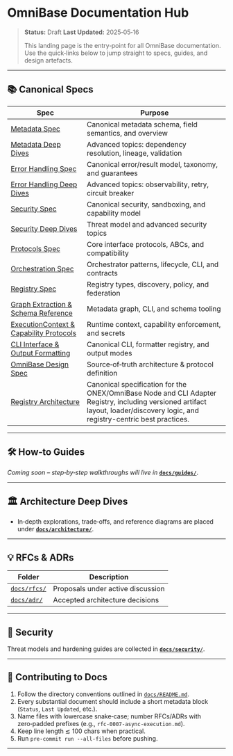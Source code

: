 <!-- === OmniNode:Metadata ===
metadata_version: 0.1.0
protocol_version: 1.1.0
owner: OmniNode Team
copyright: OmniNode Team
schema_version: 1.1.0
name: index.md
version: 1.0.0
uuid: 5789cdac-fbb2-44b4-acc2-49c92951d5f9
author: OmniNode Team
created_at: 2025-05-22T17:18:16.683810
last_modified_at: 2025-05-22T21:19:13.414923
description: Stamped by ONEX
state_contract: state_contract://default
lifecycle: active
hash: a7920e57f6a79028586b805b75400ee70c2b94ceadb70a1117ba17c8e243674b
entrypoint: python@index.md
runtime_language_hint: python>=3.11
namespace: onex.stamped.index
meta_type: tool
<!-- === /OmniNode:Metadata === -->


# OmniBase Documentation Hub

> **Status:** Draft
> **Last Updated:** 2025‑05‑16
>
> This landing page is the entry‑point for all OmniBase documentation. Use the quick‑links below to jump straight to specs, guides, and design artefacts.

---

## 📚 Canonical Specs

| Spec                                                    | Purpose                                            |
| ------------------------------------------------------- | -------------------------------------------------- |
| [Metadata Spec](./metadata.md)                          | Canonical metadata schema, field semantics, and overview |
| [Metadata Deep Dives](./metadata/)                      | Advanced topics: dependency resolution, lineage, validation |
| [Error Handling Spec](./error_handling.md)              | Canonical error/result model, taxonomy, and guarantees |
| [Error Handling Deep Dives](./error_handling/)          | Advanced topics: observability, retry, circuit breaker |
| [Security Spec](./security.md)                          | Canonical security, sandboxing, and capability model |
| [Security Deep Dives](./security/)                      | Threat model and advanced security topics |
| [Protocols Spec](./protocols.md)                        | Core interface protocols, ABCs, and compatibility |
| [Orchestration Spec](./orchestration.md)                | Orchestrator patterns, lifecycle, CLI, and contracts |
| [Registry Spec](./registry.md)                          | Registry types, discovery, policy, and federation |
| [Graph Extraction & Schema Reference](./graph_extraction.md) | Metadata graph, CLI, and schema tooling |
| [ExecutionContext & Capability Protocols](./execution_context.md) | Runtime context, capability enforcement, and secrets |
| [CLI Interface & Output Formatting](./cli_interface.md) | Canonical CLI, formatter registry, and output modes |
| [OmniBase Design Spec](./specs/omnibase_design_spec.md) | Source‑of‑truth architecture & protocol definition |
| [Registry Architecture](./registry_architecture.md)        | Canonical specification for the ONEX/OmniBase Node and CLI Adapter Registry, including versioned artifact layout, loader/discovery logic, and registry-centric best practices. |

---

## 🛠️ How‑to Guides

*Coming soon – step‑by‑step walkthroughs will live in* **[`docs/guides/`](./guides/)**.

---

## 🏛️ Architecture Deep Dives

* In‑depth explorations, trade‑offs, and reference diagrams are placed under **[`docs/architecture/`](./architecture/)**.

---

## 💡 RFCs & ADRs

| Folder                  | Description                       |
| ----------------------- | --------------------------------- |
| [`docs/rfcs/`](./rfcs/) | Proposals under active discussion |
| [`docs/adr/`](./adr/)   | Accepted architecture decisions   |

---

## 🔐 Security

Threat models and hardening guides are collected in **[`docs/security/`](./security/)**.

---

## 📝 Contributing to Docs

1. Follow the directory conventions outlined in [`docs/README.md`](./README.md).
2. Every substantial document should include a short metadata block (`Status`, `Last Updated`, etc.).
3. Name files with lowercase snake‑case; number RFCs/ADRs with zero‑padded prefixes (e.g., `rfc-0007-async-execution.md`).
4. Keep line length ≲ 100 chars when practical.
5. Run `pre‑commit run --all-files` before pushing.

---

<!-- Add more navigation helpers or badges here as the docs site evolves -->

